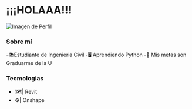<div aling="center">
<h1 aling="center">¡¡¡HOLAAA!!!</h1>  
</div>
<img src="https://labs.google/es/fx/tools/image-fx/29jrns7gu0000" alt="Imagen de Perfil">

### Sobre mí
-📚Estudiante de Ingenieria Civil
-🖥️ Aprendiendo Python
-🎯 Mis metas son Graduarme de la U


### Tecmologias
- 🗺️| Revit
- ⚙️| Onshape
